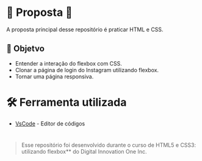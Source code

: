 # 🚀 Proposta 🚀

A proposta principal desse repositório é praticar HTML e CSS.

## 🎯 Objetvo
- Entender a interação do flexbox com CSS.
- Clonar a página de login do Instagram utilizando flexbox.
- Tornar uma página responsiva.

# 🛠 Ferramenta utilizada
- [VsCode](https://code.visualstudio.com/) - Editor de códigos

#

>Esse repositório foi desenvolvido durante o curso de HTML5 e CSS3: utilizando flexbox** do Digital Innovation One Inc.
